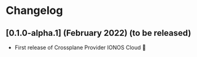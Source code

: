 # Changelog

## [0.1.0-alpha.1] (February 2022) (to be released)

- First release of Crossplane Provider IONOS Cloud 🎉
